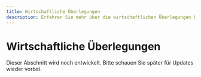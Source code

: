 ```yaml
---
title: Wirtschaftliche Überlegungen
description: Erfahren Sie mehr über die wirtschaftlichen Überlegungen beim Anbau von Camelina.
---
```

# Wirtschaftliche Überlegungen

Dieser Abschnitt wird noch entwickelt. Bitte schauen Sie später für Updates wieder vorbei.